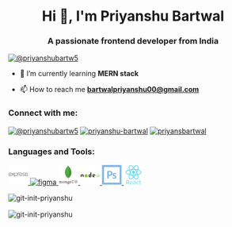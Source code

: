 <h1 align="center">Hi 👋, I'm Priyanshu Bartwal</h1>
<h3 align="center">A passionate frontend developer from India</h3>

<p align="left"> <a href="https://twitter.com/@priyanshubartw5" target="blank"><img src="https://img.shields.io/twitter/follow/@priyanshubartw5?logo=twitter&style=for-the-badge" alt="@priyanshubartw5" /></a> </p>

- 🌱 I’m currently learning **MERN stack**

- 📫 How to reach me **bartwalpriyanshu00@gmail.com**

<h3 align="left">Connect with me:</h3>
<p align="left">
<a href="https://twitter.com/@priyanshubartw5" target="blank"><img align="center" src="https://raw.githubusercontent.com/rahuldkjain/github-profile-readme-generator/master/src/images/icons/Social/twitter.svg" alt="@priyanshubartw5" height="30" width="40" /></a>
<a href="https://linkedin.com/in/priyanshu-bartwal" target="blank"><img align="center" src="https://raw.githubusercontent.com/rahuldkjain/github-profile-readme-generator/master/src/images/icons/Social/linked-in-alt.svg" alt="priyanshu-bartwal" height="30" width="40" /></a>
<a href="https://www.behance.net/priyansbartwal" target="blank"><img align="center" src="https://raw.githubusercontent.com/rahuldkjain/github-profile-readme-generator/master/src/images/icons/Social/behance.svg" alt="priyansbartwal" height="30" width="40" /></a>
</p>

<h3 align="left">Languages and Tools:</h3>
<p align="left"> <a href="https://expressjs.com" target="_blank" rel="noreferrer"> <img src="https://raw.githubusercontent.com/devicons/devicon/master/icons/express/express-original-wordmark.svg" alt="express" width="40" height="40"/> </a> <a href="https://www.figma.com/" target="_blank" rel="noreferrer"> <img src="https://www.vectorlogo.zone/logos/figma/figma-icon.svg" alt="figma" width="40" height="40"/> </a> <a href="https://www.mongodb.com/" target="_blank" rel="noreferrer"> <img src="https://raw.githubusercontent.com/devicons/devicon/master/icons/mongodb/mongodb-original-wordmark.svg" alt="mongodb" width="40" height="40"/> </a> <a href="https://nodejs.org" target="_blank" rel="noreferrer"> <img src="https://raw.githubusercontent.com/devicons/devicon/master/icons/nodejs/nodejs-original-wordmark.svg" alt="nodejs" width="40" height="40"/> </a> <a href="https://www.photoshop.com/en" target="_blank" rel="noreferrer"> <img src="https://raw.githubusercontent.com/devicons/devicon/master/icons/photoshop/photoshop-line.svg" alt="photoshop" width="40" height="40"/> </a> <a href="https://reactjs.org/" target="_blank" rel="noreferrer"> <img src="https://raw.githubusercontent.com/devicons/devicon/master/icons/react/react-original-wordmark.svg" alt="react" width="40" height="40"/> </a> </p>

<p><img align="center" src="https://github-readme-stats.vercel.app/api/top-langs?username=git-init-priyanshu&show_icons=true&locale=en&layout=compact" alt="git-init-priyanshu" /></p>

<p><img align="center" src="https://github-readme-streak-stats.herokuapp.com/?user=git-init-priyanshu&" alt="git-init-priyanshu" /></p>
